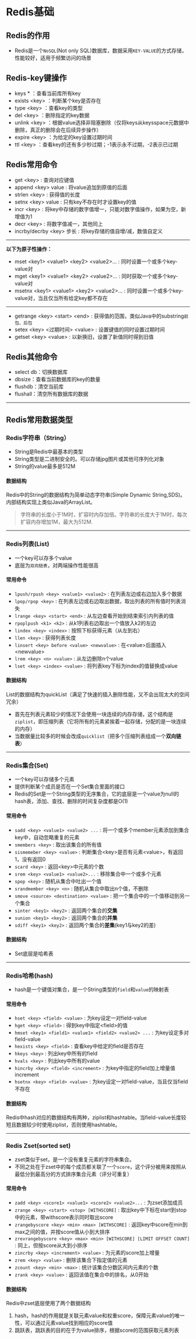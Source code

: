 # Redis基础

## Redis的作用

- Redis是一个`NoSQL`(Not only SQL)数据库，数据采用`KEY-VALUE`的方式存储，性能较好，适用于频繁访问的场景

## Redis-key键操作

- keys * ：查看当前库所有key
- exists \<key> ：判断某个key是否存在
- type \<key> ：查看key的类型
- del \<key> ：删除指定的key数据
- unlink \<key> ：根据value选择非阻塞删除（仅将keys从keysspace元数据中删除，真正的删除会在后续异步操作）
- expire \<key> ：为给定的key设置过期时间
- ttl \<key> ：查看key的还有多少秒过期；-1表示永不过期，-2表示已过期

## Redis常用命令

- get \<key> : 查询对应键值
- append \<key> value : 将value追加到原值的后面
- strlen \<key> : 获得值的长度
- setnx \<key> value : 只有key不存在时才设置key的值
- incr \<key> : 将key中存储的数字值增一，只能对数字值操作，如果为空，新增值为1
- decr \<key> : 将数字值减一，其他同上
- incrby/decrby \<key> 步长 : 将key存储的值自增/减，数值自定义

---
**以下为原子性操作：**

- mset \<key1> \<value1> \<key2> \<value2>... : 同时设置一个或多个key-value对
- mget \<key1> \<value1> \<key2> \<value2>... : 同时获取一个或多个key-value对
- msetnx \<key1> \<value1> \<key2> \<value2>... : 同时设置一个或多个key-value对，当且仅当所有给定key都不存在

---

- getrange \<key> \<start> \<end> : 获得值的范围，类似Java中的substring`前包、后包`
- setex \<key> \<过期时间> \<value> : 设置键值的同时设置过期时间
- getset \<key> \<value> : 以新换旧，设置了新值同时得到旧值

## Redis其他命令

- select db：切换数据库
- dbsize：查看当前数据库的key的数量
- flushdb：清空当前库
- flushall：清空所有数据库的数据

---

## Redis常用数据类型

### Redis字符串（String）

- String是Redis中最基本的类型
- String类型是二进制安全的。可以存储jpg图片或其他可序列化对象
- String的value最多是512M

#### 数据结构

Redis中的String的数据结构为简单动态字符串(Simple Dynamic String,SDS)。内部结构实现上类似Java的ArrayList。
> 字符串的长度小于1M时，扩容时内存加倍。字符串的长度大于1M时，每次扩容内存增加1M，最大为512M.

---

### Redis列表(List)

- 一个key可以存多个value
- 底层为`双向链表`，对两端操作性能很高

#### 常用命令

- `lpush/rpush <key> <value1> <value2>` : 在列表左边或右边加入多个数据
- `lpop/rpop <key>` : 在列表左边或右边取出数据，取出列表的所有值时列表消失
- `lrange <key> <start> <end>` : 从左边查看开始到结束索引内列表的值
- `rpoplpush <k1> <k2>` : 从k1列表右边取出一个值放入k2的左边
- `lindex <key> <index>` : 按照下标获得元素（从左到右）
- `llen <key>` : 获得列表长度
- `linsert <key> before <value> <newvalue>` : 在\<value>后面插入\<newvalue>
- `lrem <key> <n> <value>` : 从左边删除n个value
- `lset <key> <index> <value>` : 将列表key下标为index的值替换成value

#### 数据结构

List的数据结构为quickList（满足了快速的插入删除性能，又不会出现太大的空间冗余）

- 首先在列表元素较少的情况下会使用一块连续的内存存储，这个结构是`ziplist`，即压缩列表（它将所有的元素紧挨着一起存储，分配的是一块连续的内存）
- 当数据量比较多的时候会改成`quicklist`（把多个压缩列表组成一个**双向链表**）

---

### Redis集合(Set)

- 一个key可以存储多个元素
- 提供判断某个成员是否在一个Set集合里面的接口
- Redis的Set是一个String类型的无序集合，它的底层是一个value为null的hash表，添加、查找、删除的时间复杂度都是O(1)

#### 常用命令

- `sadd <key> <value1> <value2> ...` : 将一个或多个member元素添加到集合key中，自动忽略重复的元素
- `smembers <key>` : 取出该集合的所有值
- `sismemeber <key> <value>` : 判断集合\<key>是否有元素\<value>，有返回1，没有返回0
- `scard <key>` : 返回\<key>中元素的个数
- `srem <key> <value1> <value2>...` : 移除集合中一个或多个元素
- `spop <key>` : 随机从集合中吐出一个值
- `srandmember <key> <n>` : 随机从集合中取出n个值，不删除
- `smove <source> <destination> <value>` : 把一个集合中的一个值移动到另一个集合
- `sinter <key1> <key2>` : 返回两个集合的**交集**
- `sunion <key1> <key2>` : 返回两个集合的**并集**
- `sdiff <key1> <key2>` : 返回两个集合的**差集**(key1与key2的差)

#### 数据结构

- Set底层是哈希表

---

### Redis哈希(hash)

- hash是一个键值对集合，是一个String类型的`field`和`value`的映射表

#### 常用命令

- `hset <key> <field> <value>` : 为key设定一对field-value
- `hget <key> <field>` : 得到key中指定\<field>的值
- `hmset <key1> <field1> <value1> <field2> <value2> ...` : 为key设定多对field-value
- `hexists <key> <field>` : 查看key中给定的field是否存在
- `hkeys <key>` : 列出key中所有的field
- `hvals <key>` : 列出key中所有的value
- `hincrby <key> <field> <increment>` : 为key中指定的field加上增量值increment
- `hsetnx <key> <field> <value>` : 为key设定一对field-value，当且仅当field不存在

#### 数据结构

Redis中hash对应的数据结构有两种，ziplist和hashtable。当field-value长度较短且数据较少时使用ziplist，否则使用hashtable。

---

### Redis Zset(sorted set)

- zset类似于set，是一个没有重复元素的字符串集合。
- 不同之处在于zset中的每个成员都关联了一个`score`，这个评分被用来按照从最低分到最高分的方式排序集合元素（评分可重复）

#### 常用命令

- `zadd <key> <score1> <value1> <score2> <value2>...` : 为zset添加成员
- `zrange <key> <start> <stop> [WITHSCORE]` : 取出key中下标在start到stop中的元素，带withscore表示同时取出score
- `zrangebyscore <key> <min> <max> [WITHSCORE]` : 返回key中score在min到max之间的值，并按score值从小到大排序
- `zrevrangebyscore <key> <max> <min> [WITHSCORE] [LIMIT OFFSET COUNT]` : 同上，但按score从大到小排序
- `zincrby <key> <increment> <value>` : 为元素的score加上增量
- `zrem <key> <value>` : 删除该集合下指定值的元素
- `zcount <key> <min> <max>` : 统计该集合分数区间内元素的个数
- `zrank <key> <value>` : 返回该值在集合中的排名，从0开始

#### 数据结构

Redis中zset底层使用了两个数据结构
1. hash，hash的作用就是关联元素value和权重score，保障元素value的唯一性，可以通过元素value找到相应的score值
2. 跳跃表，跳跃表的目的在于为value排序，根据score的范围获取元素列表
